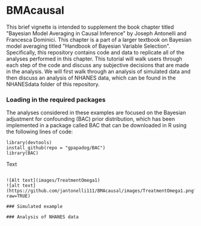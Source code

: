 # BMAcausal

This brief vignette is intended to supplement the book chapter titled "Bayesian Model Averaging in Causal Inference" by Joseph Antonelli and Francesca Dominici.  This chapter is a part of a larger textbook on Bayesian model averaging titled "Handbook of Bayesian Variable Selection". Specifically, this repository contains code and data to replicate all of the analyses performed in this chapter. This tutorial will walk users through each step of the code and discuss any subjective decisions that are made in the analysis. We will first walk through an analysis of simulated data and then discuss an analysis of NHANES data, which can be found in the NHANESdata folder of this repository. 

### Loading in the required packages

The analyses considered in these examples are focused on the Bayesian adjustment for confounding (BAC) prior distribution, which has been implemented in a package called BAC that can be downloaded in R using the following lines of code:

```
library(devtools)
install_github(repo = "gpapadog/BAC")
library(BAC)
```

Text

```

![Alt text](images/TreatmentOmega1)
![alt text](https://github.com/jantonelli111/BMAcausal/images/TreatmentOmega1.png?raw=TRUE)

### Simulated example

### Analysis of NHANES data
